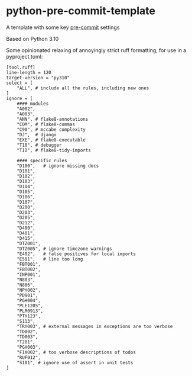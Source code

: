 # python-pre-commit-template
A template with some key [pre-commit](https://pre-commit.com/) settings

Based on Python 3.10

Some opinionated relaxing of annoyingly strict ruff formatting, for use in a pyproject.toml:
```
[tool.ruff]
line-length = 120
target-version = "py310"
select = [
    "ALL", # include all the rules, including new ones
]
ignore = [
    #### modules
    "A002",
    "A003",
    "ANN", # flake8-annotations
    "COM", # flake8-commas
    "C90", # mccabe complexity
    "DJ",  # django
    "EXE", # flake8-executable
    "T10", # debugger
    "TID", # flake8-tidy-imports

    #### specific rules
    "D100",   # ignore missing docs
    "D101",
    "D102",
    "D103",
    "D104",
    "D105",
    "D106",
    "D107",
    "D200",
    "D203",
    "D205",
    "D212",
    "D400",
    "D401",
    "D415",
    "DTZ001",
    "DTZ005", # ignore timezone warnings
    "E402",   # false positives for local imports
    "E501",   # line too long
    "FBT001",
    "FBT002",
    "INP001",
    "N803",
    "N806",
    "NPY002",
    "PD901",
    "PGH004",
    "PLE1205",
    "PLR0913",
    "PTH123",
    "S113",
    "TRY003", # external messages in exceptions are too verbose
    "TD002",
    "TD003",
    "T201",
    "PGH003",
    "FIX002", # too verbose descriptions of todos
    "RUF012",
    "S101", # ignore use of assert in unit tests
]
```
